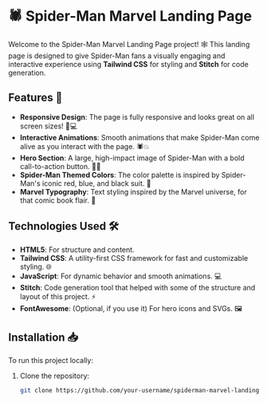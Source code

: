 # 🕷️ Spider-Man Marvel Landing Page

Welcome to the Spider-Man Marvel Landing Page project! 🕸️ This landing page is designed to give Spider-Man fans a visually engaging and interactive experience using **Tailwind CSS** for styling and **Stitch** for code generation.

## Features 🚀

- **Responsive Design**: The page is fully responsive and looks great on all screen sizes! 📱💻
- **Interactive Animations**: Smooth animations that make Spider-Man come alive as you interact with the page. 🕷️💥
- **Hero Section**: A large, high-impact image of Spider-Man with a bold call-to-action button. 🦸‍♂️
- **Spider-Man Themed Colors**: The color palette is inspired by Spider-Man's iconic red, blue, and black suit. 🎨
- **Marvel Typography**: Text styling inspired by the Marvel universe, for that comic book flair. 📖

## Technologies Used 🛠️

- **HTML5**: For structure and content.
- **Tailwind CSS**: A utility-first CSS framework for fast and customizable styling. 🌐
- **JavaScript**: For dynamic behavior and smooth animations. 💻
- **Stitch**: Code generation tool that helped with some of the structure and layout of this project. ⚡
- **FontAwesome**: (Optional, if you use it) For hero icons and SVGs. 🖼️

## Installation 📥

To run this project locally:

1. Clone the repository:
   ```bash
   git clone https://github.com/your-username/spiderman-marvel-landing-page.git
